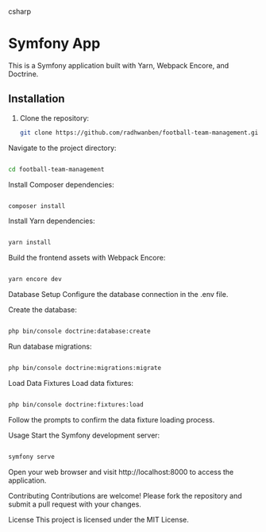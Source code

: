 csharp

# Symfony App

This is a Symfony application built with Yarn, Webpack Encore, and Doctrine.

## Installation

1. Clone the repository:

   ``````bash
   git clone https://github.com/radhwanben/football-team-management.git
   
Navigate to the project directory:

```bash

cd football-team-management

```
Install Composer dependencies:

```bash

composer install
```
Install Yarn dependencies:

```bash

yarn install
```
Build the frontend assets with Webpack Encore:

```bash

yarn encore dev
```
Database Setup
Configure the database connection in the .env file.

Create the database:

```bash

php bin/console doctrine:database:create
```
Run database migrations:

```bash

php bin/console doctrine:migrations:migrate
```
Load Data Fixtures
Load data fixtures:

```bash

php bin/console doctrine:fixtures:load
```
Follow the prompts to confirm the data fixture loading process.

Usage
Start the Symfony development server:

```bash

symfony serve
```
Open your web browser and visit http://localhost:8000 to access the application.

Contributing
Contributions are welcome! Please fork the repository and submit a pull request with your changes.

License
This project is licensed under the MIT License.
